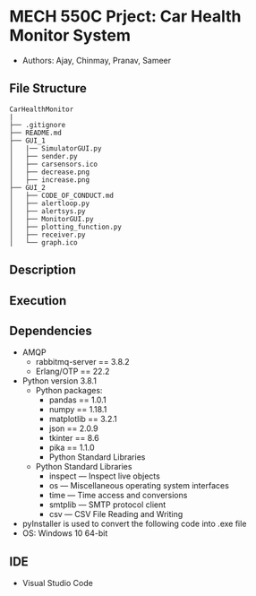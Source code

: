 # MECH 550C Prject: Car Health Monitor System
- Authors: Ajay, Chinmay, Pranav, Sameer


## File Structure

```
CarHealthMonitor
|
├── .gitignore
├── README.md
├── GUI_1
│   |── SimulatorGUI.py
│   ├── sender.py
│   ├── carsensors.ico
│   ├── decrease.png
│   ├── increase.png
├── GUI_2
│   ├── CODE_OF_CONDUCT.md
│   ├── alertloop.py
│   ├── alertsys.py
│   ├── MonitorGUI.py
│   ├── plotting_function.py
│   ├── receiver.py
│   └── graph.ico
```
## Description


## Execution


## Dependencies
- AMQP
    - rabbitmq-server == 3.8.2
    - Erlang/OTP == 22.2
- Python version 3.8.1
    - Python packages:
        - pandas == 1.0.1
        - numpy == 1.18.1
        - matplotlib == 3.2.1
        - json == 2.0.9
        - tkinter == 8.6
        - pika == 1.1.0
        - Python Standard Libraries
    - Python Standard Libraries
        - inspect — Inspect live objects
        - os — Miscellaneous operating system interfaces
        - time — Time access and conversions
        - smtplib — SMTP protocol client
        - csv — CSV File Reading and Writing
- pyInstaller is used to convert the following code into .exe file
- OS: Windows 10 64-bit

## IDE

- Visual Studio Code
